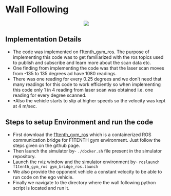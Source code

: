 # Wall Following

<p align = "center">
<img src = "https://github.com/prateeks97/F1_10th_Path_Tracking_Algorithms/blob/master/Wall%20Following/Wall_following.gif">
</p>

## Implementation Details

 - The code was implemented on f1tenth_gym_ros. The purpose of implementing this code was to get familiarized with the ros topics used to publish and subscribe and learn more about the scan data etc.
 - One finding from implementing the code was that the laser scan moves from -135 to 135 degrees ad have 1080 readings.
 - There was one reading for every 0.25 degrees and we don’t need that many readings for this code to work efficiently so when implementing this code only 1 in 4 reading from laser scan was obtained i.e. one reading for every degree scanned.
 - •Also the vehicle starts to slip at higher speeds so the velocity was kept at 4 m/sec.

## Steps to setup Environment and run the code

 - First download the [f1tenth_gym_ros](https://github.com/f1tenth/f1tenth_gym_ros) which is a containerized ROS communication bridge for F1TENTH gym environment. Just follow the steps given on the github page.
 - Then launch the simulator by-  `./docker.sh` file present in the simulator repository.​
 - Launch the rviz window and the simulator environment by- `roslaunch f1tenth_gym_ros gym_bridge_ros.launch​`
 - We also provide the opponent vehicle a constant velocity to be able to run code on the ego vehicle.
 - Finally we navigate to the directory where the wall following python script is located and run it.​
